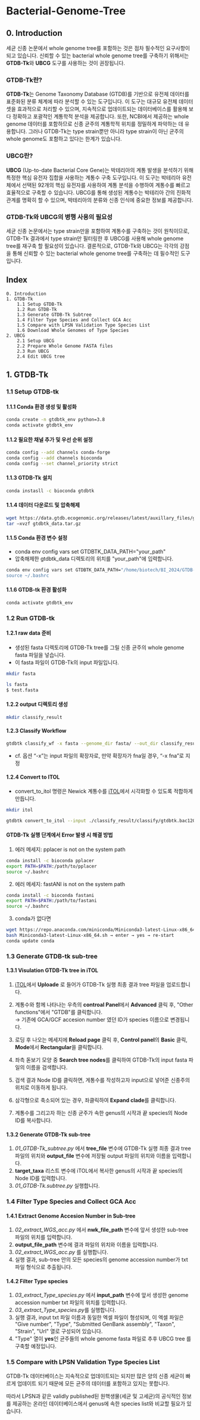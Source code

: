 # Bacterial-Genome-Tree

## 0. Introduction
세균 신종 논문에서 whole genome tree를 포함하는 것은 점차 필수적인 요구사항이 되고 있습니다. 신뢰할 수 있는 bacterial whole genome tree를 구축하기 위해서는 **GTDB-Tk**와 **UBCG** 도구를 사용하는 것이 권장됩니다.

### GTDB-Tk란?
**GTDB-Tk**는 Genome Taxonomy Database (GTDB)를 기반으로 유전체 데이터를 표준화된 분류 체계에 따라 분석할 수 있는 도구입니다. 이 도구는 대규모 유전체 데이터셋을 효과적으로 처리할 수 있으며, 지속적으로 업데이트되는 데이터베이스를 활용해 보다 정확하고 포괄적인 계통학적 분석을 제공합니다. 또한, NCBI에서 제공하는 whole genome 데이터를 포함하므로 신종 균주의 계통학적 위치를 정밀하게 파악하는 데 유용합니다. 그러나 GTDB-Tk는 type strain뿐만 아니라 type strain이 아닌 균주의 whole genome도 포함하고 있다는 한계가 있습니다.

### UBCG란?
**UBCG** (Up-to-date Bacterial Core Gene)는 박테리아의 계통 발생을 분석하기 위해 특정한 핵심 유전자 집합을 사용하는 계통수 구축 도구입니다. 이 도구는 박테리아 유전체에서 선택된 92개의 핵심 유전자를 사용하여 계통 분석을 수행하여 계통수를 빠르고 효율적으로 구축할 수 있습니다. UBCG를 통해 생성된 계통수는 박테리아 간의 진화적 관계를 명확히 할 수 있으며, 박테리아의 분류와 신종 인식에 중요한 정보를 제공합니다. 

### GTDB-Tk와 UBCG의 병행 사용의 필요성
세균 신종 논문에서는 type strain만을 포함하여 계통수를 구축하는 것이 원칙이므로, GTDB-Tk 결과에서 type strain만 필터링한 후 UBCG를 사용해 whole genome tree를 재구축 할 필요성이 있습니다. 결론적으로, GTDB-Tk와 UBCG는 각각의 강점을 통해 신뢰할 수 있는 bacterial whole genome tree를 구축하는 데 필수적인 도구입니다. 


## Index
```
0. Introduction
1. GTDB-Tk
    1.1 Setup GTDB-Tk
    1.2 Run GTDB-Tk
    1.3 Generate GTDB-Tk Subtree
    1.4 Filter Type Species and Collect GCA Acc
    1.5 Compare with LPSN Validation Type Species List
    1.6 Download Whole Genomes of Type Species
2. UBCG
    2.1 Setup UBCG
    2.2 Prepare Whole Genome FASTA files
    2.3 Run UBCG
    2.4 Edit UBCG tree
```


## 1. GTDB-Tk
### 1.1 Setup GTDB-tk
#### 1.1.1 Conda 환경 생성 및 활성화
```bash
conda create -n gtdbtk_env python=3.8
conda activate gtdbtk_env
```

#### 1.1.2 필요한 채널 추가 및 우선 순위 설정
```bash
conda config --add channels conda-forge
conda config --add channels bioconda
conda config --set channel_priority strict
```

#### 1.1.3 GTDB-Tk 설치
```bash
conda instasll -c bioconda gtdbtk
```

#### 1.1.4 데이터 다운로드 및 압축해제
```bash
wget https://data.gtdb.ecogenomic.org/releases/latest/auxillary_files/gtdbtk_data.tar.gz
tar –xvzf gtdbtk_data.tar.gz
```

#### 1.1.5 Conda 환경 변수 설정
- conda env config vars set GTDBTK_DATA_PATH="your_path"
- 압축해제한 gtdbtk_data 디렉토리의 위치를 "your_path"에 입력합니다.
```bash
conda env config vars set GTDBTK_DATA_PATH="/home/biotech/BI_2024/GTDB-tk/gtdbtk_data”
source ~/.bashrc
```

#### 1.1.6 GTDB-tk 환경 활성화
```bash
conda activate gtdbtk_env
```


### 1.2 Run GTDB-tk
#### 1.2.1 raw data 준비
- 생성된 fasta 디렉토리에 GTDB-Tk tree를 그릴 신종 균주의 whole genome fasta 파일을 넣습니다.
- 이 fasta 파일이 GTDB-Tk의 input 파일입니다.
```bash
mkdir fasta
```
```bash
ls fasta
$ test.fasta
```

#### 1.2.2 output 디렉토리 생성
```bash
mkdir classify_result
```

#### 1.2.3 Classify Workflow
```bash
gtdbtk classify_wf -x fasta --genome_dir fasta/ --out_dir classify_result/ --cpus 3 --skip_ani_screen
```
- cf. 옵션 “-x”는 input 파일의 확장자로, 만약 확장자가 fna일 경우, “-x fna”로 지정

#### 1.2.4 Convert to ITOL
- convert_to_itol 명령은 Newick 계통수를 [iTOL](https://itol.embl.de/)에서 시각화할 수 있도록 적합하게 만듭니다.
```bash
mkdir itol
```
```bash
gtdbtk convert_to_itol --input ./classify_result/classify/gtdbtk.bac120.classify.tree.3.tree --output ./itol/test_itol.tree
```

#### GTDB-Tk 실행 단계에서 Error 발생 시 해결 방법
1. 에러 메세지: pplacer is not on the system path
```bash
conda install -c bioconda pplacer
export PATH=$PATH:/path/to/pplacer
source ~/.bashrc
```

2. 에러 메세지: fastANI is not on the system path
```bash
conda install -c bioconda fastani
export PATH=$PATH:/path/to/fastani
source ~/.bashrc
```

3. conda가 없다면
```bash
wget https://repo.anaconda.com/miniconda/Miniconda3-latest-Linux-x86_64.sh
bash Miniconda3-latest-Linux-x86_64.sh → enter → yes → re-start
conda update conda
```

### 1.3 Generate GTDB-tk sub-tree
#### 1.3.1 Visulation GTDB-Tk tree in iTOL
1. [iTOL](https://itol.embl.de/)에서 **Uploade** 로 들어가 GTDB-Tk 실행 최종 결과 tree 파일을 업로드합니다.

2. 계통수와 함께 나타나는 우측의 **controal Panel**에서 **Advanced** 클릭 후, "Other functions"에서 "GTDB"를 클릭합니다.
<br/> → 기존에 GCA/GCF accesion number 였던 ID가 species 이름으로 변경됩니다.

3. 로딩 후 나오는 메세지에 **Reload page** 클릭 후, **Control panel**의 **Basic** 클릭, **Mode**에서 **Rectangular**을 클릭합니다.
4. 좌측 돋보기 모양 중 **Search tree nodes**를 클릭하여 GTDB-Tk의 input fasta 파일의 이름을 검색합니다.
5. 검색 결과 Node ID를 클릭하면, 게통수를 작성하고자 input으로 넣어준 신종주의 위치로 이동하게 됩니다.
6. 삼각형으로 축소되어 있는 경우, 좌클릭하여 **Expand clade**를 클릭합니다.
7. 계통수를 그리고자 하는 신종 균주가 속한 genus의 시작과 끝 species의 Node ID를 복사합니다.

#### 1.3.2 Generate GTDB-Tk sub-tree
1. *01_GTDB-Tk_subtree.py* 에서 **tree_file** 변수에 GTDB-Tk 실행 최종 결과 tree 파일의 위치와 **output_file** 변수에 저장될 output 파일의 위치와 이름을 입력합니다.
2. **target_taxa** 리스트 변수에 iTOL에서 복사한 genus의 시작과 끝 species의 Node ID를 입력합니다.
3. *01_GTDB-Tk.subtree.py* 실행합니다.

### 1.4 Filter Type Species and Collect GCA Acc
#### 1.4.1 Extract Genome Accesion Number in Sub-tree
1. *02_extract_WGS_acc.py* 에서 **nwk_file_path** 변수에 앞서 생성한 sub-tree 파일의 위치를 입력합니다.
2. **output_file_path** 변수에 결과 파일의 위치와 이름을 입력합니다.
3. *02_extract_WGS_acc.py* 를 실행합니다.
4. 실행 결과, sub-tree 안의 모든 species의 genome accession number가 txt 파일 형식으로 추출됩니다.

#### 1.4.2 Filter Type species
1. *03_extract_Type_species.py* 에서 **input_path** 변수에 앞서 생성한 genome accession number txt 파일의 위치를 입력합니다.
2. *03_extract_Type_species.py*를 실행합니다.
3. 실행 결과, input txt 파일 이름과 동일한 엑셀 파일이 형성되며, 이 엑셀 파일은 "Give number", "Type", "Submitted GenBank assembly", "Taxon", "Strain", "Url" 열로 구성되어 있습니다.
4. "Type" 열이 **yes**인 균주들의 whole genome fasta 파일로 추후 UBCG tree 를 구축할 예정입니다.

### 1.5 Compare with LPSN Validation Type Species List
GTDB-Tk 데이터베이스는 지속적으로 업데이트되는 되지만 많은 양의 신종 세균이 빠르게 업데이트 되기 때문에 모든 균주의 데이터를 포함하고 있지는 못합니다. <br/>

따라서 LPSN과 같은 validly published된 원핵생물(세균 및 고세균)의 공식적인 정보를 제공하는 온라인 데이터베이스에서 genus에 속한 species list와 비교할 필요가 있습니다.
 

